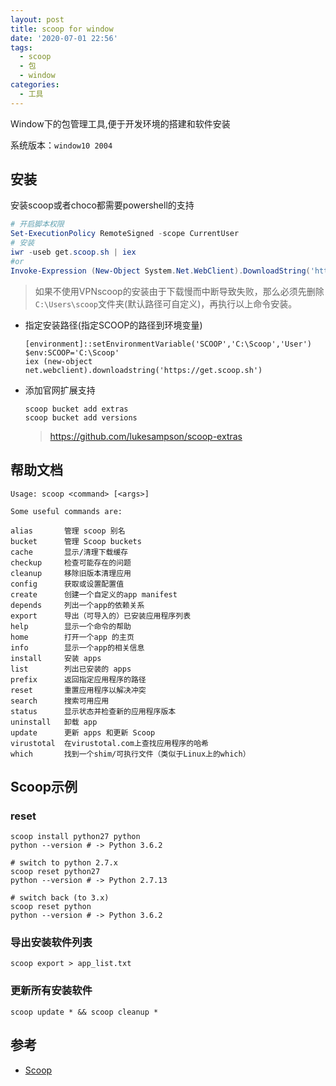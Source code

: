 ```yaml
---
layout: post
title: scoop for window
date: '2020-07-01 22:56'
tags:
  - scoop
  - 包
  - window
categories:
  - 工具
---
```


Window下的包管理工具,便于开发环境的搭建和软件安装

<!--more-->

系统版本：`window10 2004`

## 安装

安装scoop或者choco都需要powershell的支持

```powershell
# 开启脚本权限
Set-ExecutionPolicy RemoteSigned -scope CurrentUser
# 安装
iwr -useb get.scoop.sh | iex
#or
Invoke-Expression (New-Object System.Net.WebClient).DownloadString('https://get.scoop.sh')
```

> 如果不使用VPNscoop的安装由于下载慢而中断导致失败，那么必须先删除`C:\Users\scoop`文件夹(默认路径可自定义)，再执行以上命令安装。

- 指定安装路径(指定SCOOP的路径到环境变量)

  ```
  [environment]::setEnvironmentVariable('SCOOP','C:\Scoop','User')
  $env:SCOOP='C:\Scoop'
  iex (new-object net.webclient).downloadstring('https://get.scoop.sh')
  ```

- 添加官网扩展支持

  ```
  scoop bucket add extras
  scoop bucket add versions
  ```

  > https://github.com/lukesampson/scoop-extras

## 帮助文档

```powershaell
Usage: scoop <command> [<args>]

Some useful commands are:

alias       管理 scoop 别名
bucket      管理 Scoop buckets
cache       显示/清理下载缓存
checkup     检查可能存在的问题
cleanup     移除旧版本清理应用
config      获取或设置配置值
create      创建一个自定义的app manifest
depends     列出一个app的依赖关系
export      导出（可导入的）已安装应用程序列表
help        显示一个命令的帮助
home        打开一个app 的主页
info        显示一个app的相关信息
install     安装 apps
list        列出已安装的 apps
prefix      返回指定应用程序的路径
reset       重置应用程序以解决冲突
search      搜索可用应用
status      显示状态并检查新的应用程序版本
uninstall   卸载 app
update      更新 apps 和更新 Scoop
virustotal  在virustotal.com上查找应用程序的哈希
which       找到一个shim/可执行文件（类似于Linux上的which）
```

## Scoop示例

### reset

```
scoop install python27 python
python --version # -> Python 3.6.2

# switch to python 2.7.x
scoop reset python27
python --version # -> Python 2.7.13

# switch back (to 3.x)
scoop reset python
python --version # -> Python 3.6.2
```

### 导出安装软件列表

```
scoop export > app_list.txt
```

### 更新所有安装软件

```
scoop update * && scoop cleanup *
```

## 参考

- [Scoop](https://scoop.sh/)
